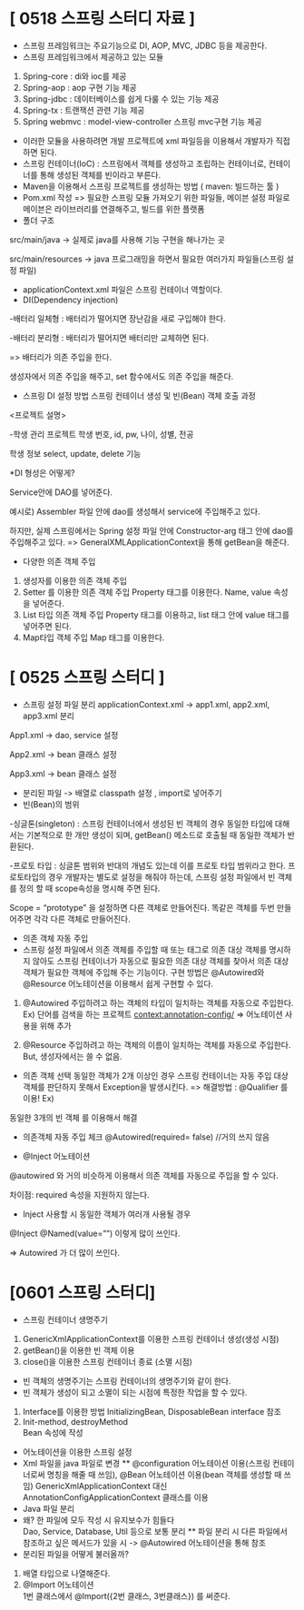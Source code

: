 # [ 0518 스프링 스터디 자료 ]
*	스프링 프레임워크는 주요기능으로 DI, AOP, MVC, JDBC 등을 제공한다.
*	스프링 프레임워크에서 제공하고 있는 모듈
1)	Spring-core : di와 ioc를 제공
2)	Spring-aop : aop 구현 기능 제공
3)	Spring-jdbc : 데이터베이스를 쉽게 다룰 수 있는 기능 제공
4)	Spring-tx : 트랜잭션 관련 기능 제공
5)	Spring webmvc : model-view-controller 스프링 mvc구현 기능 제공
*	이러한 모듈을 사용하려면 개발 프로젝트에 xml 파일등을 이용해서 개발자가 직접 하면 된다.
*	스프링 컨테이너(IoC) : 스프링에서 객체를 생성하고 조립하는 컨테이너로, 컨테이너를 통해 생성된 객체를 빈이라고 부른다.
*	Maven을 이용해서 스프링 프로젝트를 생성하는 방법 ( maven: 빌드하는 툴 )
*	Pom.xml 작성 => 필요한 스프링 모듈 가져오기 위한 파일들, 메이븐 설정 파일로 메이븐은 라이브러리를 연결해주고, 빌드를 위한 플랫폼
*	폴더 구조

src/main/java -> 실제로 java를 사용해 기능 구현을 해나가는 곳

src/main/resources -> java 프로그래밍을 하면서 필요한 여러가지 파일들(스프링 설정 파일)
*	applicationContext.xml 파일은 스프링 컨테이너 역할이다.
*	DI(Dependency injection)

-배터리 일체형 : 배터리가 떨어지면 장난감을 새로 구입해야 한다.

-배터리 분리형 : 배터리가 떨어지면 배터리만 교체하면 된다.

=> 배터리가 의존 주입을 한다.

생성자에서 의존 주입을 해주고, set 함수에서도 의존 주입을 해준다.

*	스프링 DI 설정 방법
스프링 컨테이너 생성 및 빈(Bean) 객체 호출 과정
 
<프로젝트 설명>

-학생 관리 프로젝트
학생 번호, id, pw, 나이, 성별, 전공

학생 정보 select, update, delete 기능

*DI 형성은 어떻게?

Service안에 DAO를 넣어준다.

예시로) Assembler 파일 안에 dao를 생성해서 service에 주입해주고 있다.

하지만, 실제 스프링에서는 Spring 설정 파일 안에 Constructor-arg 태그 안에 dao를 주입해주고 있다. => GeneralXMLApplicationContext을 통해 getBean을 해준다.

*	다양한 의존 객체 주입
1)	생성자를 이용한 의존 객체 주입
2)	Setter 를 이용한 의존 객체 주입
Property 태그를 이용한다. Name, value 속성을 넣어준다.
3)	List 타입 의존 객체 주입
Property 태그를 이용하고, list 태그 안에 value 태그를 넣어주면 된다.
4)	Map타입 객체 주입
Map 태그를 이용한다.


# [ 0525 스프링 스터디 ]
*	스프링 설정 파일 분리
applicationContext.xml -> app1.xml, app2.xml, app3.xml 분리

App1.xml -> dao, service 설정

App2.xml -> bean 클래스 설정

App3.xml -> bean 클래스 설정
*	분리된 파일 -> 배열로 classpath 설정 , import로 넣어주기 
*	빈(Bean)의 범위

-싱글톤(singleton) : 스프링 컨테이너에서 생성된 빈 객체의 경우 동일한 타입에 대해서는 기본적으로 한 개만 생성이 되며, getBean() 메소드로 호출될 때 동일한 객체가 반환된다.

-프로토 타입 : 싱글톤 범위와 반대의 개념도 있는데 이를 프로토 타입 범위라고 한다. 프로토타입의 경우 개발자는 별도로 설정을 해줘야 하는데, 스프링 설정 파일에서 빈 객체를 정의 할 때 scope속성을 명시해 주면 된다.

Scope = “prototype” 을 설정하면 다른 객체로 만들어진다. 똑같은 객체를 두번 만들어주면 각각 다른 객체로 만들어진다.

*	의존 객체 자동 주입
*	스프링 설정 파일에서 의존 객체를 주입할 때 <constructor-org> 또는 <property> 태그로 의존 대상 객체를 명시하지 않아도 스프링 컨테이너가 자동으로 필요한 의존 대상 객체를 찾아서 의존 대상 객체가 필요한 객체에 주입해 주는 기능이다. 구현 방법은 @Autowired와 @Resource 어노테이션을 이용해서 쉽게 구현할 수 있다.  

1)	@Autowired
주입하려고 하는 객체의 타입이 일치하는 객체를 자동으로 주입한다.
Ex) 단어를 검색을 하는 프로젝트
<context:annotation-config/> => 어노테이션 사용을 위해 추가

2)	@Resource
주입하려고 하는 객체의 이름이 일치하는 객체를 자동으로 주입한다.
But, 생성자에서는 쓸 수 없음.

*	의존 객체 선택
동일한 객체가 2개 이상인 경우 스프링 컨테이너는 자동 주입 대상 객체를 판단하지 못해서 Exception을 발생시킨다.
=>	해결방법 : @Qualifier 를 이용!
Ex) <bean id=”worddao1” class=”worddao” /> <bean id=”worddao2” class=”worddao” />
<bean id=”worddao3” class=”worddao” /> 
동일한 3개의 빈 객체
<qualifier value=””/> 를 이용해서 해결

*	의존객체 자동 주입 체크
@Autowired(required= false) //거의 쓰지 않음

*	@Inject 어노테이션

@autowired 와 거의 비슷하게 이용해서 의존 객체를 자동으로 주입을 할 수 있다.

차이점: required 속성을 지원하지 않는다.

* Inject 사용할 시 동일한 객체가 여러개 사용될 경우

@Inject
@Named(value=””)
이렇게 많이 쓰인다.

=> Autowired 가 더 많이 쓰인다.

# [0601 스프링 스터디]
*	스프링 컨테이너 생명주기
1)	GenericXmlApplicationContext를 이용한 스프링 컨테이너 생성(생성 시점)
2)	getBean()을 이용한 빈 객체 이용
3)	close()을 이용한 스프링 컨테이너 종료 (소멸 시점)
*	빈 객체의 생명주기는 스프링 컨테이너의 생명주기와 같이 한다.
*	빈 객체가 생성이 되고 소멸이 되는 시점에 특정한 작업을 할 수 있다.
1)	Interface를 이용한 방법
InitializingBean, DisposableBean interface 참조
2)	Init-method, destroyMethod<br/>
Bean 속성에 작성
* 어노테이션을 이용한 스프링 설정
* Xml 파일을 java 파일로 변경
** @configuration 어노테이션 이용(스프링 컨테이너로써 명칭을 해줄 때 쓰임), @Bean 어노테이션 이용(bean 객체를 생성할 때 쓰임)
GenericXmlApplicationContext 대신 AnnotationConfigApplicationContext 클래스를 이용
* Java 파일 분리
* 왜? 한 파일에 모두 작성 시 유지보수가 힘들다<br/>
Dao, Service, Database, Util 등으로 보통 분리
** 파일 분리 시 다른 파일에서 참조하고 싶은 메서드가 있을 시 -> @Autowired 어노테이션을 통해 참조
*	분리된 파일을 어떻게 불러올까? 
1)	배열 타입으로 나열해준다.
2)	@Import 어노테이션<br/>
1번 클래스에서 @Import({2번 클래스, 3번클래스}) 를 써준다.

